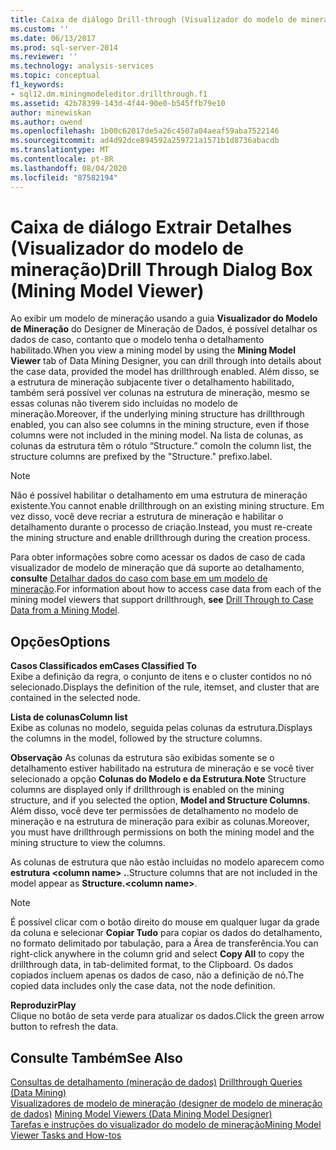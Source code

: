 ```yaml
---
title: Caixa de diálogo Drill-through (Visualizador do modelo de mineração) | Microsoft Docs
ms.custom: ''
ms.date: 06/13/2017
ms.prod: sql-server-2014
ms.reviewer: ''
ms.technology: analysis-services
ms.topic: conceptual
f1_keywords:
- sql12.dm.miningmodeleditor.drillthrough.f1
ms.assetid: 42b78399-143d-4f44-90e0-b545ffb79e10
author: minewiskan
ms.author: owend
ms.openlocfilehash: 1b00c62017de5a26c4507a04aeaf59aba7522146
ms.sourcegitcommit: ad4d92dce894592a259721a1571b1d8736abacdb
ms.translationtype: MT
ms.contentlocale: pt-BR
ms.lasthandoff: 08/04/2020
ms.locfileid: "87582194"
---
```

# <a name="drill-through-dialog-box-mining-model-viewer"></a><span data-ttu-id="b9512-102">Caixa de diálogo Extrair Detalhes (Visualizador do modelo de mineração)</span><span class="sxs-lookup"><span data-stu-id="b9512-102">Drill Through Dialog Box (Mining Model Viewer)</span></span>
  <span data-ttu-id="b9512-103">Ao exibir um modelo de mineração usando a guia **Visualizador do Modelo de Mineração** do Designer de Mineração de Dados, é possível detalhar os dados de caso, contanto que o modelo tenha o detalhamento habilitado.</span><span class="sxs-lookup"><span data-stu-id="b9512-103">When you view a mining model by using the **Mining Model Viewer** tab of Data Mining Designer, you can drill through into details about the case data, provided the model has drillthrough enabled.</span></span> <span data-ttu-id="b9512-104">Além disso, se a estrutura de mineração subjacente tiver o detalhamento habilitado, também será possível ver colunas na estrutura de mineração, mesmo se essas colunas não tiverem sido incluídas no modelo de mineração.</span><span class="sxs-lookup"><span data-stu-id="b9512-104">Moreover, if the underlying mining structure has drillthrough enabled, you can also see columns in the mining structure, even if those columns were not included in the mining model.</span></span> <span data-ttu-id="b9512-105">Na lista de colunas, as colunas da estrutura têm o rótulo “Structure.” como</span><span class="sxs-lookup"><span data-stu-id="b9512-105">In the column list, the structure columns are prefixed by the "Structure."</span></span> <span data-ttu-id="b9512-106">prefixo.</span><span class="sxs-lookup"><span data-stu-id="b9512-106">label.</span></span>  
  
> [!NOTE]  
>  <span data-ttu-id="b9512-107">Não é possível habilitar o detalhamento em uma estrutura de mineração existente.</span><span class="sxs-lookup"><span data-stu-id="b9512-107">You cannot enable drillthrough on an existing mining structure.</span></span> <span data-ttu-id="b9512-108">Em vez disso, você deve recriar a estrutura de mineração e habilitar o detalhamento durante o processo de criação.</span><span class="sxs-lookup"><span data-stu-id="b9512-108">Instead, you must re-create the mining structure and enable drillthrough during the creation process.</span></span>  
  
 <span data-ttu-id="b9512-109">Para obter informações sobre como acessar os dados de caso de cada visualizador de modelo de mineração que dá suporte ao detalhamento, **consulte** [Detalhar dados do caso com base em um modelo de mineração](data-mining/drill-through-to-case-data-from-a-mining-model.md).</span><span class="sxs-lookup"><span data-stu-id="b9512-109">For information about how to access case data from each of the mining model viewers that support drillthrough, **see** [Drill Through to Case Data from a Mining Model](data-mining/drill-through-to-case-data-from-a-mining-model.md).</span></span>  
  
## <a name="options"></a><span data-ttu-id="b9512-110">Opções</span><span class="sxs-lookup"><span data-stu-id="b9512-110">Options</span></span>  
 <span data-ttu-id="b9512-111">**Casos Classificados em**</span><span class="sxs-lookup"><span data-stu-id="b9512-111">**Cases Classified To**</span></span>  
 <span data-ttu-id="b9512-112">Exibe a definição da regra, o conjunto de itens e o cluster contidos no nó selecionado.</span><span class="sxs-lookup"><span data-stu-id="b9512-112">Displays the definition of the rule, itemset, and cluster that are contained in the selected node.</span></span>  
  
 <span data-ttu-id="b9512-113">**Lista de colunas**</span><span class="sxs-lookup"><span data-stu-id="b9512-113">**Column list**</span></span>  
 <span data-ttu-id="b9512-114">Exibe as colunas no modelo, seguida pelas colunas da estrutura.</span><span class="sxs-lookup"><span data-stu-id="b9512-114">Displays the columns in the model, followed by the structure columns.</span></span>  
  
 <span data-ttu-id="b9512-115">**Observação** As colunas da estrutura são exibidas somente se o detalhamento estiver habilitado na estrutura de mineração e se você tiver selecionado a opção **Colunas do Modelo e da Estrutura**.</span><span class="sxs-lookup"><span data-stu-id="b9512-115">**Note** Structure columns are displayed only if drillthrough is enabled on the mining structure, and if you selected the option, **Model and Structure Columns**.</span></span> <span data-ttu-id="b9512-116">Além disso, você deve ter permissões de detalhamento no modelo de mineração e na estrutura de mineração para exibir as colunas.</span><span class="sxs-lookup"><span data-stu-id="b9512-116">Moreover, you must have drillthrough permissions on both the mining model and the mining structure to view the columns.</span></span>  
  
 <span data-ttu-id="b9512-117">As colunas de estrutura que não estão incluídas no modelo aparecem como **estrutura \<column name> .**.</span><span class="sxs-lookup"><span data-stu-id="b9512-117">Structure columns that are not included in the model appear as **Structure.\<column name>**.</span></span>  
  
> [!NOTE]  
>  <span data-ttu-id="b9512-118">É possível clicar com o botão direito do mouse em qualquer lugar da grade da coluna e selecionar **Copiar Tudo** para copiar os dados do detalhamento, no formato delimitado por tabulação, para a Área de transferência.</span><span class="sxs-lookup"><span data-stu-id="b9512-118">You can right-click anywhere in the column grid and select **Copy All** to copy the drillthrough data, in tab-delimited format, to the Clipboard.</span></span> <span data-ttu-id="b9512-119">Os dados copiados incluem apenas os dados de caso, não a definição de nó.</span><span class="sxs-lookup"><span data-stu-id="b9512-119">The copied data includes only the case data, not the node definition.</span></span>  
  
 <span data-ttu-id="b9512-120">**Reproduzir**</span><span class="sxs-lookup"><span data-stu-id="b9512-120">**Play**</span></span>  
 <span data-ttu-id="b9512-121">Clique no botão de seta verde para atualizar os dados.</span><span class="sxs-lookup"><span data-stu-id="b9512-121">Click the green arrow button to refresh the data.</span></span>  
  
## <a name="see-also"></a><span data-ttu-id="b9512-122">Consulte Também</span><span class="sxs-lookup"><span data-stu-id="b9512-122">See Also</span></span>  
 <span data-ttu-id="b9512-123">[Consultas de detalhamento &#40;mineração de dados&#41;](data-mining/drillthrough-queries-data-mining.md) </span><span class="sxs-lookup"><span data-stu-id="b9512-123">[Drillthrough Queries &#40;Data Mining&#41;](data-mining/drillthrough-queries-data-mining.md) </span></span>  
 <span data-ttu-id="b9512-124">[Visualizadores de modelo de mineração &#40;designer de modelo de mineração de dados&#41;](mining-model-viewers-data-mining-model-designer.md) </span><span class="sxs-lookup"><span data-stu-id="b9512-124">[Mining Model Viewers &#40;Data Mining Model Designer&#41;](mining-model-viewers-data-mining-model-designer.md) </span></span>  
 [<span data-ttu-id="b9512-125">Tarefas e instruções do visualizador do modelo de mineração</span><span class="sxs-lookup"><span data-stu-id="b9512-125">Mining Model Viewer Tasks and How-tos</span></span>](data-mining/mining-model-viewer-tasks-and-how-tos.md)  
  
  
